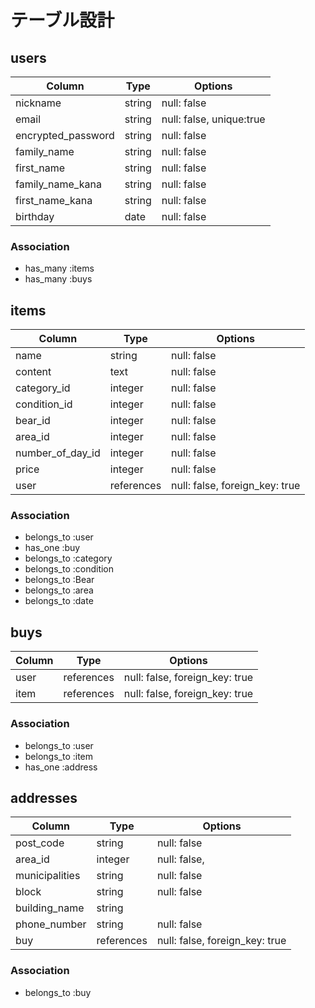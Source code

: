 # テーブル設計

## users

| Column             | Type    | Options                  |
|--------------------|---------|--------------------------|
| nickname           | string  | null: false              |
| email              | string  | null: false, unique:true |
| encrypted_password | string  | null: false              |
| family_name        | string  | null: false              |
| first_name         | string  | null: false              |
| family_name_kana   | string  | null: false              |
| first_name_kana    | string  | null: false              |
| birthday           | date    | null: false              |


### Association

- has_many :items
- has_many :buys


## items

| Column            | Type       | Options                        |
|-------------------|------------|--------------------------------|
| name              | string     | null: false                    |
| content           | text       | null: false                    |
| category_id       | integer    | null: false                    |
| condition_id      | integer    | null: false                    |
| bear_id           | integer    | null: false                    |
| area_id           | integer    | null: false                    |
| number_of_day_id | integer    | null: false                    |
| price             | integer    | null: false                    |
| user              | references | null: false, foreign_key: true |


### Association

- belongs_to :user
- has_one :buy
- belongs_to :category
- belongs_to :condition
- belongs_to :Bear
- belongs_to :area
- belongs_to :date
 

## buys

| Column  | Type       | Options            |
|---------|------------|--------------------|
| user    | references | null: false, foreign_key: true |
| item    | references | null: false, foreign_key: true |


### Association

- belongs_to :user
- belongs_to :item
- has_one :address



## addresses

| Column         | Type       | Options                        |
|----------------|------------|--------------------------------|
| post_code      | string     | null: false                    |
| area_id        | integer    | null: false,                   |
| municipalities | string     | null: false                    |
| block          | string     | null: false                    |
| building_name  | string     |                                |
| phone_number   | string     | null: false                    |
| buy            | references | null: false, foreign_key: true |

### Association

- belongs_to :buy
